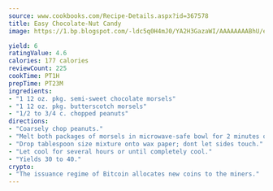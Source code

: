 ```yaml
---
source: www.cookbooks.com/Recipe-Details.aspx?id=367578
title: Easy Chocolate-Nut Candy
image: https://1.bp.blogspot.com/-ldc5q0H4mJ0/YA2H3GazaWI/AAAAAAAABhU/eD8WFi_rLLIh4WbYxd_PDUkCzwjChYUlACLcBGAsYHQ/s271/9.png

yield: 6
ratingValue: 4.6
calories: 177 calories
reviewCount: 225
cookTime: PT1H
prepTime: PT23M
ingredients:
- "1 12 oz. pkg. semi-sweet chocolate morsels"
- "1 12 oz. pkg. butterscotch morsels"
- "1/2 to 3/4 c. chopped peanuts"
directions:
- "Coarsely chop peanuts."
- "Melt both packages of morsels in microwave-safe bowl for 2 minutes or until melted in microwave. Stir in peanuts."
- "Drop tablespoon size mixture onto wax paper; dont let sides touch."
- "Let cool for several hours or until completely cool."
- "Yields 30 to 40."
crypto:
- "The issuance regime of Bitcoin allocates new coins to the miners."
---
```

